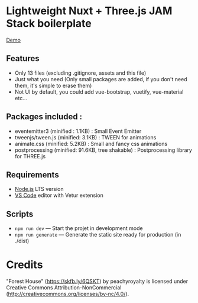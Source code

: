 
# Lightweight Nuxt + Three.js JAM Stack boilerplate

<a href="http://nuxt-threejs-starter-pack.anat.fr/" target="_blank">Demo</a>

## Features
- Only 13 files (excluding .gitignore, assets and this file)
- Just what you need (Only small packages are added, if you don't need them, it's simple to erase them)
- Not UI by default, you could add vue-bootstrap, vuetify, vue-material etc...

## Packages included :  
- eventemitter3 (minified : 1.1KB) : Small Event Emitter
- tweenjs/tween.js (minified: 3.1KB) : TWEEN for animations
- animate.css (minified: 5.2KB) : Small and fancy css animations
- postprocessing (minified: 91.6KB, tree shakable) : Postprocessing library for THREE.js

## Requirements

- [Node.js](https://nodejs.org/) LTS version
- [VS Code](https://code.visualstudio.com/) editor with Vetur extension

## Scripts

- `npm run dev` — Start the projet in development mode
- `npm run generate` — Generate the static site ready for production (in ./dist)

# Credits

"Forest House" (https://skfb.ly/6QSKT) by peachyroyalty is licensed under Creative Commons Attribution-NonCommercial (http://creativecommons.org/licenses/by-nc/4.0/).
